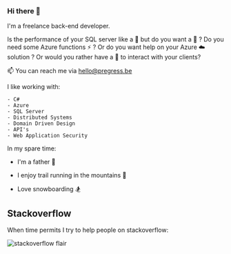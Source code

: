 ### Hi there 👋
I'm a freelance back-end developer.

Is the performance of your SQL server like a 🚜 but do you want a 🚀 ? Do you need some Azure functions ⚡ ? Or do you want help on your Azure ☁️ solution ? Or would you rather have a 🤖 to interact with your clients?

📫 You can reach me via [hello@pregress.be][1]

I like working with:

    - C#
    - Azure
    - SQL Server
    - Distributed Systems
    - Domain Driven Design
    - API's
    - Web Application Security

In my spare time:
- I'm a father 👶
- I enjoy trail running in the mountains 🗻 
- Love snowboarding 🏂 

  [1]: http://mailto:hello@pregress.be

## Stackoverflow
When time permits I try to help people on stackoverflow:

![stackoverflow flair](https://stackexchange.com/users/flair/321169.png)




<!--
**pregress/pregress** is a ✨ _special_ ✨ repository because its `README.md` (this file) appears on your GitHub profile.

Here are some ideas to get you started:

- 🔭 I’m currently working on ...
- 🌱 I’m currently learning ...
- 👯 I’m looking to collaborate on ...
- 🤔 I’m looking for help with ...
- 💬 Ask me about ...
- 📫 How to reach me: ...
- 😄 Pronouns: ...
- ⚡ Fun fact: ...
-->
